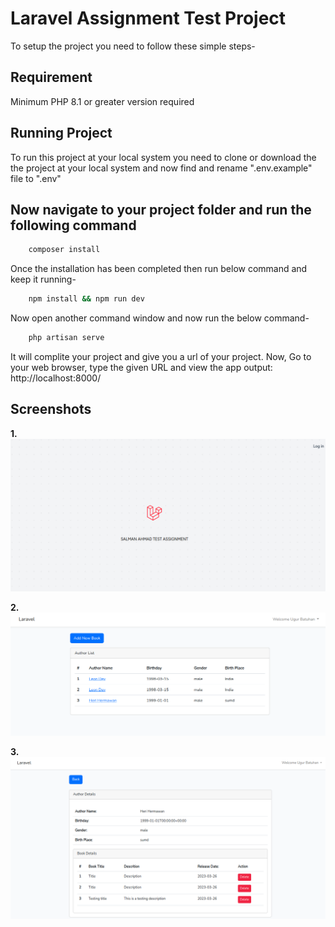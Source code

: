 # Laravel Assignment Test Project
To setup the project you need to follow these simple steps-

## Requirement

Minimum PHP 8.1 or greater version required

## Running Project

To run this project at your local system you need to clone or download the the project at your local system and now find and rename ".env.example" file to ".env"


## Now navigate to your project folder and run the following command

```bash
    composer install
```

Once the installation has been completed then run below command and keep it running-

```bash
    npm install && npm run dev
```

Now open another command window and now run the below command-

```bash
    php artisan serve
```
It will complite your project and give you a url of your project. Now, Go to your web browser, type the given URL and view the app output: http://localhost:8000/

## Screenshots

**1.** ![App Screenshot](./public/screenshot.png)

**2.** ![App Screenshot](./public/screenshot-1.png)

**3.** ![App Screenshot](./public/scheenshot-2.png)
